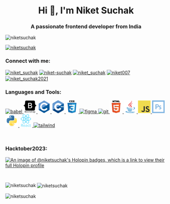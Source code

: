 <h1 align="center">Hi 👋, I'm Niket Suchak</h1>
<h3 align="center">A passionate frontend developer from India</h3>

<p align="left"> <img src="https://komarev.com/ghpvc/?username=niketsuchak&label=Profile%20views&color=0e75b6&style=flat" alt="niketsuchak" /> </p>

<p align="left"> <a href="https://github.com/ryo-ma/github-profile-trophy"><img src="https://github-profile-trophy.vercel.app/?username=niketsuchak" alt="niketsuchak" /></a> </p>

<h3 align="left">Connect with me:</h3>
<p align="left">
<a href="https://twitter.com/niket_suchak" target="blank"><img align="center" src="https://raw.githubusercontent.com/rahuldkjain/github-profile-readme-generator/master/src/images/icons/Social/twitter.svg" alt="niket_suchak" height="30" width="40" /></a>
<a href="https://linkedin.com/in/niket-suchak" target="blank"><img align="center" src="https://raw.githubusercontent.com/rahuldkjain/github-profile-readme-generator/master/src/images/icons/Social/linked-in-alt.svg" alt="niket-suchak" height="30" width="40" /></a>
<a href="https://instagram.com/niket_suchak" target="blank"><img align="center" src="https://raw.githubusercontent.com/rahuldkjain/github-profile-readme-generator/master/src/images/icons/Social/instagram.svg" alt="niket_suchak" height="30" width="40" /></a>
<a href="https://www.codechef.com/users/niket007" target="blank"><img align="center" src="https://cdn.jsdelivr.net/npm/simple-icons@3.1.0/icons/codechef.svg" alt="niket007" height="30" width="40" /></a>
<a href="https://www.hackerrank.com/niket_suchak2021" target="blank"><img align="center" src="https://raw.githubusercontent.com/rahuldkjain/github-profile-readme-generator/master/src/images/icons/Social/hackerrank.svg" alt="niket_suchak2021" height="30" width="40" /></a>
</p>

<h3 align="left">Languages and Tools:</h3>
<p align="left"> <a href="https://babeljs.io/" target="_blank" rel="noreferrer"> <img src="https://www.vectorlogo.zone/logos/babeljs/babeljs-icon.svg" alt="babel" width="40" height="40"/> </a> <a href="https://getbootstrap.com" target="_blank" rel="noreferrer"> <img src="https://raw.githubusercontent.com/devicons/devicon/master/icons/bootstrap/bootstrap-plain-wordmark.svg" alt="bootstrap" width="40" height="40"/> </a> <a href="https://www.cprogramming.com/" target="_blank" rel="noreferrer"> <img src="https://raw.githubusercontent.com/devicons/devicon/master/icons/c/c-original.svg" alt="c" width="40" height="40"/> </a> <a href="https://www.w3schools.com/cpp/" target="_blank" rel="noreferrer"> <img src="https://raw.githubusercontent.com/devicons/devicon/master/icons/cplusplus/cplusplus-original.svg" alt="cplusplus" width="40" height="40"/> </a> <a href="https://www.w3schools.com/css/" target="_blank" rel="noreferrer"> <img src="https://raw.githubusercontent.com/devicons/devicon/master/icons/css3/css3-original-wordmark.svg" alt="css3" width="40" height="40"/> </a> <a href="https://www.figma.com/" target="_blank" rel="noreferrer"> <img src="https://www.vectorlogo.zone/logos/figma/figma-icon.svg" alt="figma" width="40" height="40"/> </a> <a href="https://git-scm.com/" target="_blank" rel="noreferrer"> <img src="https://www.vectorlogo.zone/logos/git-scm/git-scm-icon.svg" alt="git" width="40" height="40"/> </a> <a href="https://www.w3.org/html/" target="_blank" rel="noreferrer"> <img src="https://raw.githubusercontent.com/devicons/devicon/master/icons/html5/html5-original-wordmark.svg" alt="html5" width="40" height="40"/> </a> <a href="https://www.java.com" target="_blank" rel="noreferrer"> <img src="https://raw.githubusercontent.com/devicons/devicon/master/icons/java/java-original.svg" alt="java" width="40" height="40"/> </a> <a href="https://developer.mozilla.org/en-US/docs/Web/JavaScript" target="_blank" rel="noreferrer"> <img src="https://raw.githubusercontent.com/devicons/devicon/master/icons/javascript/javascript-original.svg" alt="javascript" width="40" height="40"/> </a> <a href="https://www.photoshop.com/en" target="_blank" rel="noreferrer"> <img src="https://raw.githubusercontent.com/devicons/devicon/master/icons/photoshop/photoshop-line.svg" alt="photoshop" width="40" height="40"/> </a> <a href="https://www.python.org" target="_blank" rel="noreferrer"> <img src="https://raw.githubusercontent.com/devicons/devicon/master/icons/python/python-original.svg" alt="python" width="40" height="40"/> </a> <a href="https://reactjs.org/" target="_blank" rel="noreferrer"> <img src="https://raw.githubusercontent.com/devicons/devicon/master/icons/react/react-original-wordmark.svg" alt="react" width="40" height="40"/> </a> <a href="https://tailwindcss.com/" target="_blank" rel="noreferrer"> <img src="https://www.vectorlogo.zone/logos/tailwindcss/tailwindcss-icon.svg" alt="tailwind" width="40" height="40"/> </a> </p>

<br/>

<h3 align="left">Hacktober2023:</h3>

[![An image of @niketsuchak's Holopin badges, which is a link to view their full Holopin profile](https://holopin.me/niketsuchak)](https://holopin.io/@niketsuchak)

<br/>

<p><img align="left" src="https://github-readme-stats.vercel.app/api/top-langs?username=niketsuchak&show_icons=true&locale=en&layout=compact" alt="niketsuchak" /></p>

<p>&nbsp;<img align="center" src="https://github-readme-stats.vercel.app/api?username=niketsuchak&show_icons=true&locale=en" alt="niketsuchak" /></p>

<p><img align="center" src="https://github-readme-streak-stats.herokuapp.com/?user=niketsuchak&" alt="niketsuchak" /></p>

